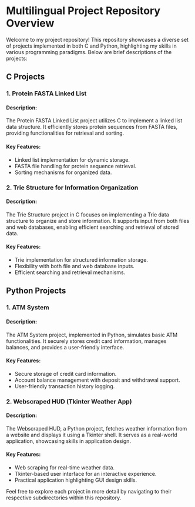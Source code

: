 # Multilingual Project Repository Overview

Welcome to my project repository! This repository showcases a diverse set of projects implemented in both C and Python, highlighting my skills in various programming paradigms. Below are brief descriptions of the projects:

## C Projects

### 1. Protein FASTA Linked List

#### Description:
The Protein FASTA Linked List project utilizes C to implement a linked list data structure. It efficiently stores protein sequences from FASTA files, providing functionalities for retrieval and sorting.

#### Key Features:
- Linked list implementation for dynamic storage.
- FASTA file handling for protein sequence retrieval.
- Sorting mechanisms for organized data.

### 2. Trie Structure for Information Organization

#### Description:
The Trie Structure project in C focuses on implementing a Trie data structure to organize and store information. It supports input from both files and web databases, enabling efficient searching and retrieval of stored data.

#### Key Features:
- Trie implementation for structured information storage.
- Flexibility with both file and web database inputs.
- Efficient searching and retrieval mechanisms.

## Python Projects

### 1. ATM System

#### Description:
The ATM System project, implemented in Python, simulates basic ATM functionalities. It securely stores credit card information, manages balances, and provides a user-friendly interface.

#### Key Features:
- Secure storage of credit card information.
- Account balance management with deposit and withdrawal support.
- User-friendly transaction history logging.

### 2. Webscraped HUD (Tkinter Weather App)

#### Description:
The Webscraped HUD, a Python project, fetches weather information from a website and displays it using a Tkinter shell. It serves as a real-world application, showcasing skills in application design.

#### Key Features:
- Web scraping for real-time weather data.
- Tkinter-based user interface for an interactive experience.
- Practical application highlighting GUI design skills.

Feel free to explore each project in more detail by navigating to their respective subdirectories within this repository.
